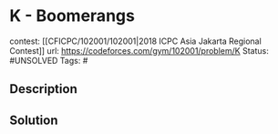 # K - Boomerangs

contest: [[CFICPC/102001/102001|2018 ICPC Asia Jakarta Regional Contest]]
url: https://codeforces.com/gym/102001/problem/K
Status: #UNSOLVED
Tags: #

## Description

## Solution

